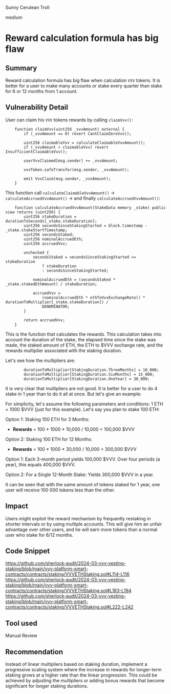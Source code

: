 Sunny Cerulean Troll

medium

# Reward calculation formula has big flaw

## Summary
Reward calculation formula has big flaw when calculation `VVV` tokens. It is better for a user to make many accounts or stake every quarter than stake for 6 or 12 months from 1 account.
## Vulnerability Detail
User can claim his `VVV` tokens rewards by calling `claimVvv()`:
```soldiity
    function claimVvv(uint256 _vvvAmount) external {
        if (_vvvAmount == 0) revert CantClaimZeroVvv();

        uint256 claimableVvv = calculateClaimableVvvAmount();
        if (_vvvAmount > claimableVvv) revert InsufficientClaimableVvv();

        userVvvClaimed[msg.sender] += _vvvAmount;

        vvvToken.safeTransfer(msg.sender, _vvvAmount);

        emit VvvClaim(msg.sender, _vvvAmount);
    }
```
This function call `calculateClaimableVvvAmount()` -> `calculateAccruedVvvAmount()` -> and finally `calculateAccruedVvvAmount()`:
```solidity
    function calculateAccruedVvvAmount(StakeData memory _stake) public view returns (uint256) {
        uint256 stakeDuration = durationToSeconds[_stake.stakeDuration];
        uint256 secondsSinceStakingStarted = block.timestamp - _stake.stakeStartTimestamp;
        uint256 secondsStaked;
        uint256 nominalAccruedEth;
        uint256 accruedVvv;

        unchecked {
            secondsStaked = secondsSinceStakingStarted >= stakeDuration
                ? stakeDuration
                : secondsSinceStakingStarted;

            nominalAccruedEth = (secondsStaked * _stake.stakedEthAmount) / stakeDuration;

            accruedVvv =
                (nominalAccruedEth * ethToVvvExchangeRate() * durationToMultiplier[_stake.stakeDuration]) /
                DENOMINATOR;
        }

        return accruedVvv;
    }
```

This is the function that calculates the rewards. This calculation takes into account the duration of the stake, the elapsed time since the stake was made, the staked amount of ETH, the ETH to $VVV exchange rate, and the rewards multiplier associated with the staking duration.

Let's see how the multipliers are:
```solidity
        durationToMultiplier[StakingDuration.ThreeMonths] = 10_000;
        durationToMultiplier[StakingDuration.SixMonths] = 15_000;
        durationToMultiplier[StakingDuration.OneYear] = 30_000;
```

It is very clear that multipliers are not good. It is better for a user to do 4 stake in 1 year than to do it all at once. But let's give an example:

For simplicity, let's assume the following parameters and conditions:
1 ETH = 1000 $VVV (just for this example). Let's say you plan to stake 100 ETH:

Option 1: Staking 100 ETH for 3 Months:
- **Rewards** = 100 * 1000 * 10,000 / 10,000 = 100,000 $VVV

Option 2: Staking 100 ETH for 12 Months:
- **Rewards** = 100 * 1000 * 30,000 / 10,000 = 300,000 $VVV

Option 1: Each 3-month period yields 100,000 $VVV. Over four periods (a year), this equals 400,000 $VVV.

Option 2: For a Single 12-Month Stake: Yields 300,000 $VVV in a year.

It can be seen that with the same amount of tokens staked for 1 year, one user will receive 100 000 tokens less than the other.
## Impact
Users might exploit the reward mechanism by frequently restaking in shorter intervals or by using multiple accounts. This will give him an unfair advantage over other users, and he will earn more tokens than a normal user who stake for 6/12 months.
## Code Snippet
https://github.com/sherlock-audit/2024-03-vvv-vesting-staking/blob/main/vvv-platform-smart-contracts/contracts/staking/VVVETHStaking.sol#L114-L116
https://github.com/sherlock-audit/2024-03-vvv-vesting-staking/blob/main/vvv-platform-smart-contracts/contracts/staking/VVVETHStaking.sol#L183-L194
https://github.com/sherlock-audit/2024-03-vvv-vesting-staking/blob/main/vvv-platform-smart-contracts/contracts/staking/VVVETHStaking.sol#L222-L242
## Tool used

Manual Review

## Recommendation
Instead of linear multipliers based on staking duration, implement a progressive scaling system where the increase in rewards for longer-term staking grows at a higher rate than the linear progression. This could be achieved by adjusting the multipliers or adding bonus rewards that become significant for longer staking durations.
